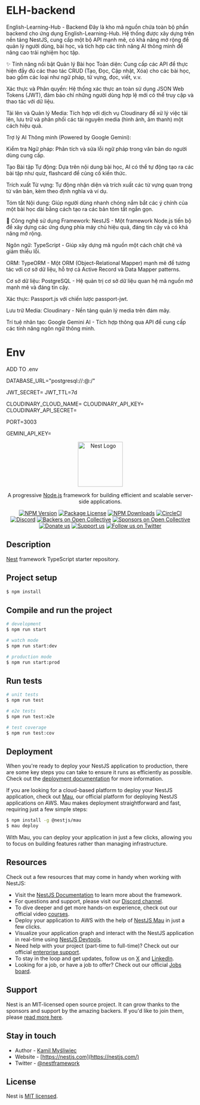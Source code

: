 # ELH-backend
English-Learning-Hub - Backend
Đây là kho mã nguồn chứa toàn bộ phần backend cho ứng dụng English-Learning-Hub. Hệ thống được xây dựng trên nền tảng NestJS, cung cấp một bộ API mạnh mẽ, có khả năng mở rộng để quản lý người dùng, bài học, và tích hợp các tính năng AI thông minh để nâng cao trải nghiệm học tập.

✨ Tính năng nổi bật
Quản lý Bài học Toàn diện: Cung cấp các API để thực hiện đầy đủ các thao tác CRUD (Tạo, Đọc, Cập nhật, Xóa) cho các bài học, bao gồm các loại như ngữ pháp, từ vựng, đọc, viết, v.v.

Xác thực và Phân quyền: Hệ thống xác thực an toàn sử dụng JSON Web Tokens (JWT), đảm bảo chỉ những người dùng hợp lệ mới có thể truy cập và thao tác với dữ liệu.

Tải lên và Quản lý Media: Tích hợp với dịch vụ Cloudinary để xử lý việc tải lên, lưu trữ và phân phối các tài nguyên media (hình ảnh, âm thanh) một cách hiệu quả.

Trợ lý AI Thông minh (Powered by Google Gemini):

Kiểm tra Ngữ pháp: Phân tích và sửa lỗi ngữ pháp trong văn bản do người dùng cung cấp.

Tạo Bài tập Tự động: Dựa trên nội dung bài học, AI có thể tự động tạo ra các bài tập như quiz, flashcard để củng cố kiến thức.

Trích xuất Từ vựng: Tự động nhận diện và trích xuất các từ vựng quan trọng từ văn bản, kèm theo định nghĩa và ví dụ.

Tóm tắt Nội dung: Giúp người dùng nhanh chóng nắm bắt các ý chính của một bài học dài bằng cách tạo ra các bản tóm tắt ngắn gọn.

🚀 Công nghệ sử dụng
Framework: NestJS - Một framework Node.js tiến bộ để xây dựng các ứng dụng phía máy chủ hiệu quả, đáng tin cậy và có khả năng mở rộng.

Ngôn ngữ: TypeScript - Giúp xây dựng mã nguồn một cách chặt chẽ và giảm thiểu lỗi.

ORM: TypeORM - Một ORM (Object-Relational Mapper) mạnh mẽ để tương tác với cơ sở dữ liệu, hỗ trợ cả Active Record và Data Mapper patterns.

Cơ sở dữ liệu: PostgreSQL - Hệ quản trị cơ sở dữ liệu quan hệ mã nguồn mở mạnh mẽ và đáng tin cậy.

Xác thực: Passport.js với chiến lược passport-jwt.

Lưu trữ Media: Cloudinary - Nền tảng quản lý media trên đám mây.

Trí tuệ nhân tạo: Google Gemini AI - Tích hợp thông qua API để cung cấp các tính năng ngôn ngữ thông minh.

# Env
ADD TO .env

DATABASE_URL="postgresql://<username>:<password>@<host>:<port>/<database>"

JWT_SECRET=<jwt-secret>
JWT_TTL=7d

CLOUDINARY_CLOUD_NAME=<cloudinary-cloud-name>
CLOUDINARY_API_KEY=<cloudinary-api-key>
CLOUDINARY_API_SECRET=<cloudinary-api-secret>

PORT=3003

GEMINI_API_KEY=<AIzaSyBCtlrf8uzTdshWOAnhKaKlz1rNkn6ioPc>



<p align="center">
  <a href="http://nestjs.com/" target="blank"><img src="https://nestjs.com/img/logo-small.svg" width="120" alt="Nest Logo" /></a>
</p>

[circleci-image]: https://img.shields.io/circleci/build/github/nestjs/nest/master?token=abc123def456
[circleci-url]: https://circleci.com/gh/nestjs/nest

  <p align="center">A progressive <a href="http://nodejs.org" target="_blank">Node.js</a> framework for building efficient and scalable server-side applications.</p>
    <p align="center">
<a href="https://www.npmjs.com/~nestjscore" target="_blank"><img src="https://img.shields.io/npm/v/@nestjs/core.svg" alt="NPM Version" /></a>
<a href="https://www.npmjs.com/~nestjscore" target="_blank"><img src="https://img.shields.io/npm/l/@nestjs/core.svg" alt="Package License" /></a>
<a href="https://www.npmjs.com/~nestjscore" target="_blank"><img src="https://img.shields.io/npm/dm/@nestjs/common.svg" alt="NPM Downloads" /></a>
<a href="https://circleci.com/gh/nestjs/nest" target="_blank"><img src="https://img.shields.io/circleci/build/github/nestjs/nest/master" alt="CircleCI" /></a>
<a href="https://discord.gg/G7Qnnhy" target="_blank"><img src="https://img.shields.io/badge/discord-online-brightgreen.svg" alt="Discord"/></a>
<a href="https://opencollective.com/nest#backer" target="_blank"><img src="https://opencollective.com/nest/backers/badge.svg" alt="Backers on Open Collective" /></a>
<a href="https://opencollective.com/nest#sponsor" target="_blank"><img src="https://opencollective.com/nest/sponsors/badge.svg" alt="Sponsors on Open Collective" /></a>
  <a href="https://paypal.me/kamilmysliwiec" target="_blank"><img src="https://img.shields.io/badge/Donate-PayPal-ff3f59.svg" alt="Donate us"/></a>
    <a href="https://opencollective.com/nest#sponsor"  target="_blank"><img src="https://img.shields.io/badge/Support%20us-Open%20Collective-41B883.svg" alt="Support us"></a>
  <a href="https://twitter.com/nestframework" target="_blank"><img src="https://img.shields.io/twitter/follow/nestframework.svg?style=social&label=Follow" alt="Follow us on Twitter"></a>
</p>
  <!--[![Backers on Open Collective](https://opencollective.com/nest/backers/badge.svg)](https://opencollective.com/nest#backer)
  [![Sponsors on Open Collective](https://opencollective.com/nest/sponsors/badge.svg)](https://opencollective.com/nest#sponsor)-->

## Description

[Nest](https://github.com/nestjs/nest) framework TypeScript starter repository.

## Project setup

```bash
$ npm install
```

## Compile and run the project

```bash
# development
$ npm run start

# watch mode
$ npm run start:dev

# production mode
$ npm run start:prod
```

## Run tests

```bash
# unit tests
$ npm run test

# e2e tests
$ npm run test:e2e

# test coverage
$ npm run test:cov
```

## Deployment

When you're ready to deploy your NestJS application to production, there are some key steps you can take to ensure it runs as efficiently as possible. Check out the [deployment documentation](https://docs.nestjs.com/deployment) for more information.

If you are looking for a cloud-based platform to deploy your NestJS application, check out [Mau](https://mau.nestjs.com), our official platform for deploying NestJS applications on AWS. Mau makes deployment straightforward and fast, requiring just a few simple steps:

```bash
$ npm install -g @nestjs/mau
$ mau deploy
```

With Mau, you can deploy your application in just a few clicks, allowing you to focus on building features rather than managing infrastructure.

## Resources

Check out a few resources that may come in handy when working with NestJS:

- Visit the [NestJS Documentation](https://docs.nestjs.com) to learn more about the framework.
- For questions and support, please visit our [Discord channel](https://discord.gg/G7Qnnhy).
- To dive deeper and get more hands-on experience, check out our official video [courses](https://courses.nestjs.com/).
- Deploy your application to AWS with the help of [NestJS Mau](https://mau.nestjs.com) in just a few clicks.
- Visualize your application graph and interact with the NestJS application in real-time using [NestJS Devtools](https://devtools.nestjs.com).
- Need help with your project (part-time to full-time)? Check out our official [enterprise support](https://enterprise.nestjs.com).
- To stay in the loop and get updates, follow us on [X](https://x.com/nestframework) and [LinkedIn](https://linkedin.com/company/nestjs).
- Looking for a job, or have a job to offer? Check out our official [Jobs board](https://jobs.nestjs.com).

## Support

Nest is an MIT-licensed open source project. It can grow thanks to the sponsors and support by the amazing backers. If you'd like to join them, please [read more here](https://docs.nestjs.com/support).

## Stay in touch

- Author - [Kamil Myśliwiec](https://twitter.com/kammysliwiec)
- Website - [https://nestjs.com](https://nestjs.com/)
- Twitter - [@nestframework](https://twitter.com/nestframework)

## License

Nest is [MIT licensed](https://github.com/nestjs/nest/blob/master/LICENSE).
